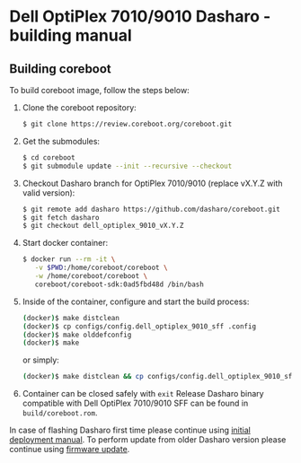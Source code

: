 # Dell OptiPlex 7010/9010 Dasharo - building manual

## Building coreboot

To build coreboot image, follow the steps below:

1. Clone the coreboot repository:

    ```bash
    $ git clone https://review.coreboot.org/coreboot.git
    ```

2. Get the submodules:

    ```bash
    $ cd coreboot
    $ git submodule update --init --recursive --checkout
    ```

3. Checkout Dasharo branch for OptiPlex 7010/9010 (replace vX.Y.Z with valid
   version):

    ```bash
    $ git remote add dasharo https://github.com/dasharo/coreboot.git
    $ git fetch dasharo
    $ git checkout dell_optiplex_9010_vX.Y.Z
    ```

4. Start docker container:

    ```bash
    $ docker run --rm -it \
       -v $PWD:/home/coreboot/coreboot \
       -w /home/coreboot/coreboot \
       coreboot/coreboot-sdk:0ad5fbd48d /bin/bash
    ```

5. Inside of the container, configure and start the build process:

    ```bash
    (docker)$ make distclean
    (docker)$ cp configs/config.dell_optiplex_9010_sff .config
    (docker)$ make olddefconfig
    (docker)$ make
    ```

    or simply:

    ```bash
    (docker)$ make distclean && cp configs/config.dell_optiplex_9010_sff .config && make olddefconfig && make
    ```

6. Container can be closed safely with `exit` Release Dasharo binary compatible
   with Dell OptiPlex 7010/9010 SFF can be found in `build/coreboot.rom`.

In case of flashing Dasharo first time please continue using [initial deployment manual](initial-deployment.md). 
To perform update from older Dasharo version please continue using [firmware update](firmware-update.md).

